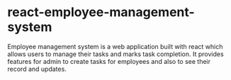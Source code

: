 # react-employee-management-system
Employee management system is a web application built with react  which allows users to manage their tasks and marks task completion. It provides features for admin to create tasks for employees and also to see their record and updates.
